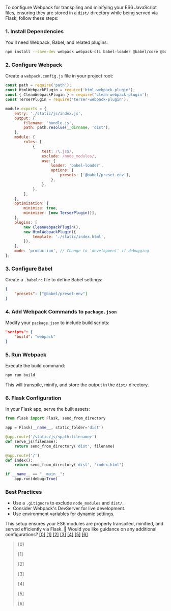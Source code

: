 To configure Webpack for transpiling and minifying your ES6 JavaScript files, ensuring they are stored in a `dist/` directory while being served via Flask, follow these steps:

### **1. Install Dependencies**
You'll need Webpack, Babel, and related plugins:

```sh
npm install --save-dev webpack webpack-cli babel-loader @babel/core @babel/preset-env html-webpack-plugin clean-webpack-plugin terser-webpack-plugin
```

### **2. Configure Webpack**
Create a `webpack.config.js` file in your project root:

```js
const path = require('path');
const HtmlWebpackPlugin = require('html-webpack-plugin');
const { CleanWebpackPlugin } = require('clean-webpack-plugin');
const TerserPlugin = require('terser-webpack-plugin');

module.exports = {
    entry: './static/js/index.js',
    output: {
        filename: 'bundle.js',
        path: path.resolve(__dirname, 'dist'),
    },
    module: {
        rules: [
            {
                test: /\.js$/,
                exclude: /node_modules/,
                use: {
                    loader: 'babel-loader',
                    options: {
                        presets: ['@babel/preset-env'],
                    },
                },
            },
        ],
    },
    optimization: {
        minimize: true,
        minimizer: [new TerserPlugin()],
    },
    plugins: [
        new CleanWebpackPlugin(),
        new HtmlWebpackPlugin({
            template: './static/index.html',
        }),
    ],
    mode: 'production', // Change to 'development' if debugging
};
```

### **3. Configure Babel**
Create a `.babelrc` file to define Babel settings:

```json
{
    "presets": ["@babel/preset-env"]
}
```

### **4. Add Webpack Commands to `package.json`**
Modify your `package.json` to include build scripts:

```json
"scripts": {
    "build": "webpack"
}
```

### **5. Run Webpack**
Execute the build command:

```sh
npm run build
```

This will transpile, minify, and store the output in the `dist/` directory.

### **6. Flask Configuration**
In your Flask app, serve the built assets:

```python
from flask import Flask, send_from_directory

app = Flask(__name__, static_folder='dist')

@app.route('/static/js/<path:filename>')
def serve_js(filename):
    return send_from_directory('dist', filename)

@app.route('/')
def index():
    return send_from_directory('dist', 'index.html')

if __name__ == "__main__":
    app.run(debug=True)
```

### **Best Practices**
- Use a `.gitignore` to exclude `node_modules` and `dist/`.
- Consider Webpack's DevServer for live development.
- Use environment variables for dynamic settings.

This setup ensures your ES6 modules are properly transpiled, minified, and served efficiently via Flask. 🚀
Would you like guidance on any additional configurations? [[0]](https://github.com/brianwachira/tamagochi/tree/931169ede485611394bfb9211f2effc8a3a3ddf1/webpack.config.js) [[1]](https://github.com/madbence/keramiko/tree/2165582c6301164692a4402976c46ab49a7aa16d/webpack.dev.js) [[2]](https://github.com/Spha88/project_three_restaurant_page/tree/9330c319f34176858e9c6101c54012de760400e3/webpack.config.js) [[3]](https://github.com/wiserui/js-data-structures/tree/0e01f49e4206f8bd5ffedcd718a21584092dfa2e/config/webpack.config.js) [[4]](https://github.com/YutaroOgawa527/schedule-arranger/tree/8d8b0e58e91dd5433b98b7705ab9d6af0ee43a83/webpack.config.js) [[5]](https://github.com/jefersonvinicius/js-tdd-course/tree/6f3daf930ac9013f32701c8508b0f5ffaef6eda4/03-js-modules/webpack.config.js) [[6]](https://github.com/igorega/testChess.github.io/tree/5485388ac52027a4634c4efd7c8aa37a820575f2/webpack.config.js)



> [0] [](https://github.com/brianwachira/tamagochi/tree/931169ede485611394bfb9211f2effc8a3a3ddf1/webpack.config.js)
>
> [1] [](https://github.com/madbence/keramiko/tree/2165582c6301164692a4402976c46ab49a7aa16d/webpack.dev.js)
>
> [2] [](https://github.com/Spha88/project_three_restaurant_page/tree/9330c319f34176858e9c6101c54012de760400e3/webpack.config.js)
>
> [3] [](https://github.com/wiserui/js-data-structures/tree/0e01f49e4206f8bd5ffedcd718a21584092dfa2e/config/webpack.config.js)
>
> [4] [](https://github.com/YutaroOgawa527/schedule-arranger/tree/8d8b0e58e91dd5433b98b7705ab9d6af0ee43a83/webpack.config.js)
>
> [5] [](https://github.com/jefersonvinicius/js-tdd-course/tree/6f3daf930ac9013f32701c8508b0f5ffaef6eda4/03-js-modules/webpack.config.js)
>
> [6] [](https://github.com/igorega/testChess.github.io/tree/5485388ac52027a4634c4efd7c8aa37a820575f2/webpack.config.js)
